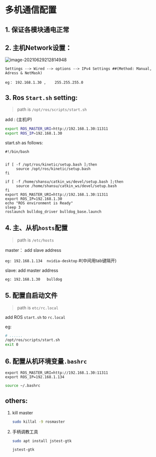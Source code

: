 # 多机通信配置

## 1. 保证各模块通电正常

## 2. 主机Network设置：

![image-20210629212814948](/home/julius/.config/Typora/typora-user-images/image-20210629212814948.png)

```
Settings --> Wired --> options --> IPv4 Settings ##(Method: Manual, Adress & NetMask)
```

`eg： 192.168.1.30 ,    255.255.255.0`

## 3. Ros `Start.sh` setting:

> path is `/opt/ros/scripts/start.sh`

add :  (主机IP)

```bash
export ROS_MASTER_URI=http://192.168.1.30:11311
export ROS_IP=192.168.1.30
```

start.sh as follows:

```
#!/bin/bash


if [ -f /opt/ros/kinetic/setup.bash ];then
     source /opt/ros/kinetic/setup.bash
fi

if [ -f /home/shansu/catkin_ws/devel/setup.bash ];then
     source /home/shansu/catkin_ws/devel/setup.bash
fi
export ROS_MASTER_URI=http://192.168.1.30:11311
export ROS_IP=192.168.1.30
echo "ROS environment is Ready"
sleep 3
roslaunch bulldog_driver bulldog_base.launch

```

## 4. 主、从机`hosts`配置

> path is `/etc/hosts`

master： add slave address  

`eg: 192.168.1.134	nvidia-desktop`   #(中间用tab键隔开)

slave: add master address

`eg: 192.168.1.30	bulldog`

## 5. 配置自启动文件

> path is `etc/rc.local`

add ROS `start.sh` to `rc.local`

eg: 

```bash
# ......
/opt/ros/scripts/start.sh
exit 0
```

## 6. 配置从机环境变量`.bashrc`

```
export ROS_MASTER_URI=http://192.168.1.30:11311
export ROS_IP=192.168.1.134
```

```bash
source ~/.bashrc
```







## others:

1. kill master

   ```bash
   sudo killal -9 rosmaster
   ```

   

2. 手柄调教工具

   ```bash
   sudo apt install jstest-gtk
   
   jstest-gtk
   ```

   